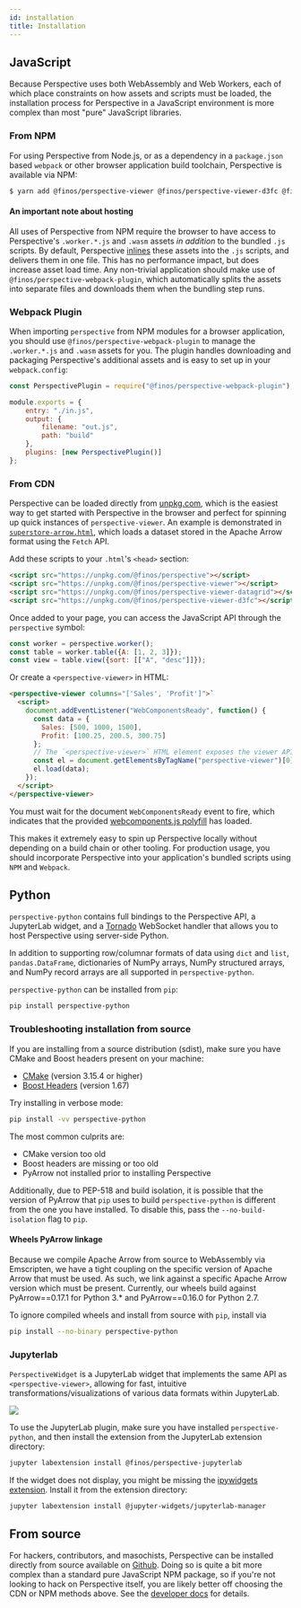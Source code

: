 ```yaml
---
id: installation
title: Installation
---
```


## JavaScript

Because Perspective uses both WebAssembly and Web Workers, each of which place
constraints on how assets and scripts must be loaded, the installation process
for Perspective in a JavaScript environment is more complex than most "pure"
JavaScript libraries.

### From NPM

For using Perspective from Node.js, or as a dependency in a `package.json` based
`webpack` or other browser application build toolchain, Perspective is available
via NPM:

```bash
$ yarn add @finos/perspective-viewer @finos/perspective-viewer-d3fc @finos/perspective-viewer-datagrid
```

#### An important note about hosting

All uses of Perspective from NPM require the browser to have access to
Perspective's `.worker.*.js` and `.wasm` assets _in addition_ to the bundled
`.js` scripts. By default, Perspective [inlines](https://github.com/finos/perspective/pull/870)
these assets into the `.js` scripts, and delivers them in one file. This has no
performance impact, but does increase asset load time. Any non-trivial application
should make use of `@finos/perspective-webpack-plugin`, which automatically
splits the assets into separate files and downloads them when the bundling
step runs.

### Webpack Plugin

When importing `perspective` from NPM modules for a browser application, you
should use `@finos/perspective-webpack-plugin` to manage the `.worker.*.js` and
`.wasm` assets for you. The plugin handles downloading and packaging
Perspective's additional assets and is easy to set up in your `webpack.config`:

```javascript
const PerspectivePlugin = require("@finos/perspective-webpack-plugin");

module.exports = {
    entry: "./in.js",
    output: {
        filename: "out.js",
        path: "build"
    },
    plugins: [new PerspectivePlugin()]
};
```

### From CDN

Perspective can be loaded directly from
[unpkg.com](https://unpkg.com/@finos/perspective-viewer), which is the easiest
way to get started with Perspective in the browser and perfect
for spinning up quick instances of `perspective-viewer`. An example is
demonstrated in [`superstore-arrow.html`](https://github.com/finos/perspective/blob/master/examples/simple/superstore-arrow.html),
which loads a dataset stored in the Apache Arrow format using the `Fetch` API.

Add these scripts to your `.html`'s `<head>` section:

```html
<script src="https://unpkg.com/@finos/perspective"></script>
<script src="https://unpkg.com/@finos/perspective-viewer"></script>
<script src="https://unpkg.com/@finos/perspective-viewer-datagrid"></script>
<script src="https://unpkg.com/@finos/perspective-viewer-d3fc"></script>
```

Once added to your page, you can access the JavaScript API through the
`perspective` symbol:

```javascript
const worker = perspective.worker();
const table = worker.table({A: [1, 2, 3]});
const view = table.view({sort: [["A", "desc"]]});
```

Or create a `<perspective-viewer>` in HTML:

```html
<perspective-viewer columns="['Sales', 'Profit']">`
  <script>
    document.addEventListener("WebComponentsReady", function() {
      const data = {
        Sales: [500, 1000, 1500],
        Profit: [100.25, 200.5, 300.75]
      };
      // The `<perspective-viewer>` HTML element exposes the viewer API
      const el = document.getElementsByTagName("perspective-viewer")[0];
      el.load(data);
    });
  </script>
</perspective-viewer>
```

You must wait for the document `WebComponentsReady` event to fire,
which indicates that the provided
[webcomponents.js polyfill](https://github.com/webcomponents/webcomponentsjs)
has loaded.

This makes it extremely easy to spin up Perspective locally without depending
on a build chain or other tooling. For production usage, you should incorporate
Perspective into your application's bundled scripts using `NPM` and `Webpack`.

## Python

`perspective-python` contains full bindings to the Perspective API, a JupyterLab
widget, and a [Tornado](http://www.tornadoweb.org/en/stable/) WebSocket handler
that allows you to host Perspective using server-side Python.

In addition to supporting row/columnar formats of data using `dict` and `list`,
`pandas.DataFrame`, dictionaries of NumPy arrays, NumPy structured arrays, and
NumPy record arrays are all supported in `perspective-python`.

`perspective-python` can be installed from `pip`:

```bash
pip install perspective-python
```

### Troubleshooting installation from source

If you are installing from a source distribution (sdist), make sure you have
CMake and Boost headers present on your machine:

- [CMake](https://cmake.org/) (version 3.15.4 or higher)
- [Boost Headers](https://www.boost.org/) (version 1.67)

Try installing in verbose mode:

```bash
pip install -vv perspective-python
```

The most common culprits are:

- CMake version too old
- Boost headers are missing or too old
- PyArrow not installed prior to installing Perspective

Additionally, due to PEP-518 and build isolation, it is possible that the version of PyArrow that `pip` uses to build `perspective-python` is different from the one you have installed. To disable this, pass the `--no-build-isolation` flag to `pip`.

#### Wheels PyArrow linkage

Because we compile Apache Arrow from source to WebAssembly via Emscripten, we have a tight coupling on the specific version of Apache Arrow that must be used. As such, we link against a specific Apache Arrow version which must be present. Currently, our wheels build against PyArrow==0.17.1 for Python 3.* and PyArrow==0.16.0 for Python 2.7.

To ignore compiled wheels and install from source with `pip`, install via

```bash
pip install --no-binary perspective-python
```

### Jupyterlab

`PerspectiveWidget` is a JupyterLab widget that implements the same API as
`<perspective-viewer>`, allowing for fast, intuitive
transformations/visualizations of various data formats within JupyterLab.

<img src="https://perspective.finos.org/img/jupyterlab.png"></img>

To use the JupyterLab plugin, make sure you have installed `perspective-python`, 
and then install the extension from the JupyterLab extension directory:

```bash
jupyter labextension install @finos/perspective-jupyterlab
```

If the widget does not display, you might be missing the [ipywidgets extension](https://ipywidgets.readthedocs.io/en/latest/user_install.html#installing-the-jupyterlab-extension). Install it from the extension directory:

```bash
jupyter labextension install @jupyter-widgets/jupyterlab-manager
```

## From source

For hackers, contributors, and masochists, Perspective can be installed directly
from source available on [Github](https://github.com/finos/perspective). Doing
so is quite a bit more complex than a standard pure JavaScript NPM package, so
if you're not looking to hack on Perspective itself, you are likely better off
choosing the CDN or NPM methods above. See the
[developer docs](development.html) for details.
